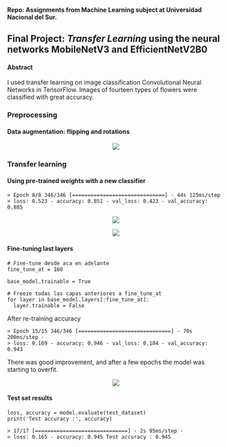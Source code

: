 #### Repo: Assignments from Machine Learning subject at Universidad Nacional del Sur.

## Final Project: *Transfer Learning* using the neural networks MobileNetV3 and EfficientNetV2B0

#### Abstract
I used transfer learning on image classification Convolutional
Neural Networks in TensorFlow. Images of fourteen types of
flowers were classified with great accuracy.

### Preprocessing
#### Data augmentation: flipping and rotations

<p align="center">
  <img src="https://user-images.githubusercontent.com/71747228/179804260-901ee156-7e5d-49c1-98cc-c8ba5f302477.png" />
</p>

### Transfer learning
#### Using pre-trained weights with a new classifier

    > Epoch 8/8 346/346 [==============================] - 44s 125ms/step 
    > loss: 0.523 - accuracy: 0.851 - val_loss: 0.423 - val_accuracy: 0.885
    
<p align="center">
  <img src="https://user-images.githubusercontent.com/71747228/179805665-f9477f78-414b-4e2f-8ef5-e2694514b705.png" />
</p>

<p align="center">
  <img src="https://user-images.githubusercontent.com/71747228/179805719-70fef0d7-a16a-4b76-9723-79796451985b.png" />
</p>

#### Fine-tuning last layers

    # Fine-tune desde aca en adelante
    fine_tune_at = 160

    base_model.trainable = True

    # Freeze todas las capas anteriores a fine_tune_at
    for layer in base_model.layers[:fine_tune_at]:
      layer.trainable = False
      
After re-training accuracy

    > Epoch 15/15 346/346 [==============================] - 70s 200ms/step - 
    > loss: 0.169 - accuracy: 0.946 - val_loss: 0.184 - val_accuracy: 0.943

There was good improvement, and after a few epochs the model was starting to overfit.

<p align="center">
  <img src="https://user-images.githubusercontent.com/71747228/179807224-6233e8ab-097e-4c6d-a62c-4f037be2d0cd.png" />
</p>

#### Test set results

    loss, accuracy = model.evaluate(test_dataset)
    print('Test accuracy :', accuracy)

    > 17/17 [==============================] - 2s 95ms/step - 
    > loss: 0.165 - accuracy: 0.945 Test accuracy : 0.945
